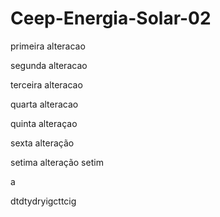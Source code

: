 # Ceep-Energia-Solar-02
primeira alteracao

segunda alteracao

terceira alteracao

quarta alteracao

quinta alteraçao

sexta alteração

setima alteração 
 setim

a 

 dtdtydryigcttcig 

